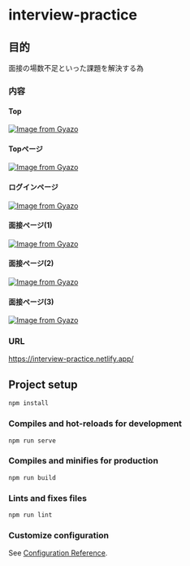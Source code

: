 # interview-practice

## 目的
面接の場数不足といった課題を解決する為

### 内容
#### Top
[![Image from Gyazo](https://i.gyazo.com/a40615999cebb57d4fa3f7a2df37f386.jpg)](https://gyazo.com/a40615999cebb57d4fa3f7a2df37f386)

#### Topページ<br>
[![Image from Gyazo](https://i.gyazo.com/c8c9c9ee8175f57edf4326d5778dce22.gif)](https://gyazo.com/c8c9c9ee8175f57edf4326d5778dce22)

#### ログインページ<br>
[![Image from Gyazo](https://i.gyazo.com/9ec2fffc699ecd7fb12e6f174bb44af4.gif)](https://gyazo.com/9ec2fffc699ecd7fb12e6f174bb44af4)


#### 面接ページ(1)<br>
[![Image from Gyazo](https://i.gyazo.com/35081310c6a0e3ba351f49daaa3d00cd.gif)](https://gyazo.com/35081310c6a0e3ba351f49daaa3d00cd)

#### 面接ページ(2)<br>
[![Image from Gyazo](https://i.gyazo.com/9244bcc7d88609de791b5477cfffc612.gif)](https://gyazo.com/9244bcc7d88609de791b5477cfffc612)

#### 面接ページ(3)<br>
[![Image from Gyazo](https://i.gyazo.com/4f2f052de14aba2343eb7ebf5ec9d0b6.gif)](https://gyazo.com/4f2f052de14aba2343eb7ebf5ec9d0b6)

### URL
https://interview-practice.netlify.app/

## Project setup
```
npm install
```

### Compiles and hot-reloads for development
```
npm run serve
```

### Compiles and minifies for production
```
npm run build
```

### Lints and fixes files
```
npm run lint
```

### Customize configuration
See [Configuration Reference](https://cli.vuejs.org/config/).
